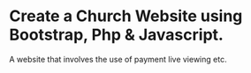 # Create a Church Website using Bootstrap, Php & Javascript. 
A website that involves the use of payment live viewing etc.
